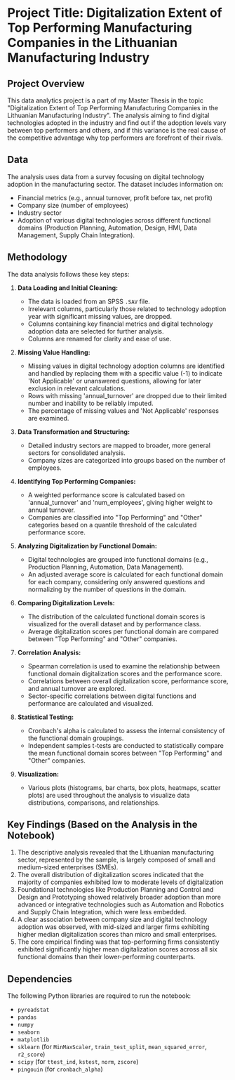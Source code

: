 # Project Title: Digitalization Extent of Top Performing Manufacturing Companies in the Lithuanian Manufacturing Industry
## Project Overview
This data analytics project is a part of my Master Thesis in the topic "Digitalization Extent of Top Performing Manufacturing Companies in the Lithuanian Manufacturing Industry". The analysis aiming to find digital technologies adopted in the industry and find out if the adoption levels vary between top performers and others, and if this variance is the real cause of the competitive advantage why top performers are forefront of their rivals.

## Data

The analysis uses data from a survey focusing on digital technology adoption in the manufacturing sector. The dataset includes information on:

*   Financial metrics (e.g., annual turnover, profit before tax, net profit)
*   Company size (number of employees)
*   Industry sector
*   Adoption of various digital technologies across different functional domains (Production Planning, Automation, Design, HMI, Data Management, Supply Chain Integration).

## Methodology

The data analysis follows these key steps:

1.  **Data Loading and Initial Cleaning:**
    *   The data is loaded from an SPSS `.SAV` file.
    *   Irrelevant columns, particularly those related to technology adoption year with significant missing values, are dropped.
    *   Columns containing key financial metrics and digital technology adoption data are selected for further analysis.
    *   Columns are renamed for clarity and ease of use.

2.  **Missing Value Handling:**
    *   Missing values in digital technology adoption columns are identified and handled by replacing them with a specific value (-1) to indicate 'Not Applicable' or unanswered questions, allowing for later exclusion in relevant calculations.
    *   Rows with missing 'annual\_turnover' are dropped due to their limited number and inability to be reliably imputed.
    *   The percentage of missing values and 'Not Applicable' responses are examined.

3.  **Data Transformation and Structuring:**
    *   Detailed industry sectors are mapped to broader, more general sectors for consolidated analysis.
    *   Company sizes are categorized into groups based on the number of employees.

4.  **Identifying Top Performing Companies:**
    *   A weighted performance score is calculated based on 'annual\_turnover' and 'num\_employees', giving higher weight to annual turnover.
    *   Companies are classified into "Top Performing" and "Other" categories based on a quantile threshold of the calculated performance score.

5.  **Analyzing Digitalization by Functional Domain:**
    *   Digital technologies are grouped into functional domains (e.g., Production Planning, Automation, Data Management).
    *   An adjusted average score is calculated for each functional domain for each company, considering only answered questions and normalizing by the number of questions in the domain.

6.  **Comparing Digitalization Levels:**
    *   The distribution of the calculated functional domain scores is visualized for the overall dataset and by performance class.
    *   Average digitalization scores per functional domain are compared between "Top Performing" and "Other" companies.

7.  **Correlation Analysis:**
    *   Spearman correlation is used to examine the relationship between functional domain digitalization scores and the performance score.
    *   Correlations between overall digitalization score, performance score, and annual turnover are explored.
    *   Sector-specific correlations between digital functions and performance are calculated and visualized.

8.  **Statistical Testing:**
    *   Cronbach's alpha is calculated to assess the internal consistency of the functional domain groupings.
    *   Independent samples t-tests are conducted to statistically compare the mean functional domain scores between "Top Performing" and "Other" companies.

9.  **Visualization:**
    *   Various plots (histograms, bar charts, box plots, heatmaps, scatter plots) are used throughout the analysis to visualize data distributions, comparisons, and relationships.

## Key Findings (Based on the Analysis in the Notebook)
1. The descriptive analysis revealed that the Lithuanian manufacturing sector, represented by the sample, is largely composed of small and medium-sized enterprises (SMEs).
2. The overall distribution of digitalization scores indicated that the majority of companies exhibited low to moderate levels of digitalization
3. Foundational technologies like Production Planning and Control and Design and Prototyping showed relatively broader adoption than more advanced or integrative technologies such as Automation and Robotics and Supply Chain Integration, which were less embedded.
4. A clear association between company size and digital technology adoption was observed, with mid-sized and larger firms exhibiting higher median digitalization scores than micro and small enterprises.
5. The core empirical finding was that top-performing firms consistently exhibited significantly higher mean digitalization scores across all six functional domains than their lower-performing counterparts.

## Dependencies
The following Python libraries are required to run the notebook:

*   `pyreadstat`
*   `pandas`
*   `numpy`
*   `seaborn`
*   `matplotlib`
*   `sklearn` (for `MinMaxScaler`, `train_test_split`, `mean_squared_error`, `r2_score`)
*   `scipy` (for `ttest_ind`, `kstest`, `norm`, `zscore`)
*   `pingouin` (for `cronbach_alpha`)
